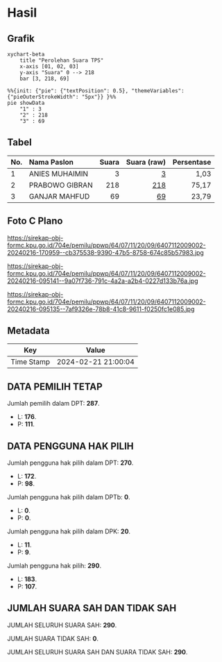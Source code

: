# Hasil

## Grafik

```mermaid
xychart-beta
    title "Perolehan Suara TPS"
    x-axis [01, 02, 03]
    y-axis "Suara" 0 --> 218
    bar [3, 218, 69]
```

```mermaid
%%{init: {"pie": {"textPosition": 0.5}, "themeVariables": {"pieOuterStrokeWidth": "5px"}} }%%
pie showData
    "1" : 3
    "2" : 218
    "3" : 69
```

## Tabel

| No. | Nama Paslon    | Suara | Suara (raw) | Persentase |
|:--- |:-------------- | -----:| -----------:| ----------:|
| 1   | ANIES MUHAIMIN | 3     | [3][p-1]    | 1,03       |
| 2   | PRABOWO GIBRAN | 218   | [218][p-2]  | 75,17      |
| 3   | GANJAR MAHFUD  | 69    | [69][p-3]   | 23,79      |


[p-1]: https://github.com/gigit-pemilu/pemilu-2024-64-kalimantan-timur/blob/main/pilpres/hitung-suara/sub/64-kalimantan-timur/sub/07-kutai-barat/sub/11-jempang/sub/2009-tanjung-jan/sub/002-tps/sub/paslon-1.txt
[p-2]: https://github.com/gigit-pemilu/pemilu-2024-64-kalimantan-timur/blob/main/pilpres/hitung-suara/sub/64-kalimantan-timur/sub/07-kutai-barat/sub/11-jempang/sub/2009-tanjung-jan/sub/002-tps/sub/paslon-2.txt
[p-3]: https://github.com/gigit-pemilu/pemilu-2024-64-kalimantan-timur/blob/main/pilpres/hitung-suara/sub/64-kalimantan-timur/sub/07-kutai-barat/sub/11-jempang/sub/2009-tanjung-jan/sub/002-tps/sub/paslon-3.txt

## Foto C Plano

https://sirekap-obj-formc.kpu.go.id/704e/pemilu/ppwp/64/07/11/20/09/6407112009002-20240216-170959--cb375538-9390-47b5-8758-674c85b57983.jpg

https://sirekap-obj-formc.kpu.go.id/704e/pemilu/ppwp/64/07/11/20/09/6407112009002-20240216-095141--9a07f736-791c-4a2a-a2b4-0227d133b76a.jpg

https://sirekap-obj-formc.kpu.go.id/704e/pemilu/ppwp/64/07/11/20/09/6407112009002-20240216-095135--7af9326e-78b8-41c8-9611-f0250fc1e085.jpg


## Metadata

| Key        | Value               |
| ---------- | ------------------- |
| Time Stamp | 2024-02-21 21:00:04 |


## DATA PEMILIH TETAP

Jumlah pemilih dalam DPT: **287**.
 * L: **176**.
 * P: **111**.

## DATA PENGGUNA HAK PILIH

Jumlah pengguna hak pilih dalam DPT: **270**.
 * L: **172**.
 * P: **98**.

Jumlah pengguna hak pilih dalam DPTb: **0**.
 * L: **0**.
 * P: **0**.

Jumlah pengguna hak pilih dalam DPK: **20**.
 * L: **11**.
 * P: **9**.

Jumlah pengguna hak pilih: **290**.
 * L: **183**.
 * P: **107**.

## JUMLAH SUARA SAH DAN TIDAK SAH

JUMLAH SELURUH SUARA SAH: **290**.

JUMLAH SUARA TIDAK SAH: **0**.

JUMLAH SELURUH SUARA SAH DAN SUARA TIDAK SAH: **290**.


